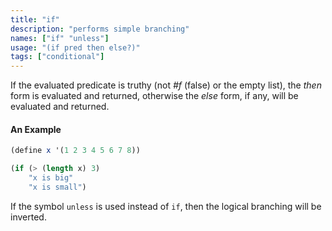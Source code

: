 ```yaml
---
title: "if"
description: "performs simple branching"
names: ["if" "unless"]
usage: "(if pred then else?)"
tags: ["conditional"]
---
```


If the evaluated predicate is truthy (not _#f_ (false) or the empty list), the _then_ form is evaluated and returned, otherwise the _else_ form, if any, will be evaluated and returned.

#### An Example

```scheme
(define x '(1 2 3 4 5 6 7 8))

(if (> (length x) 3)
    "x is big"
    "x is small")
```

If the symbol `unless` is used instead of `if`, then the logical branching will be inverted.
